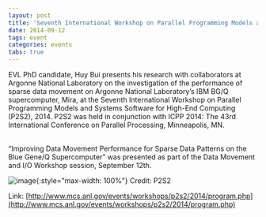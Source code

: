 ```yaml
---
layout: post
title: 'Seventh International Workshop on Parallel Programming Models and Systems Software for High-End Computing (P2S2), 2014'
date: 2014-09-12
tags: event
categories: events
tabs: true
---
```


EVL PhD candidate, Huy Bui presents his research with collaborators at Argonne National Laboratory on the investigation of the performance of sparse data movement on Argonne National Laboratory&rsquo;s IBM BG/Q supercomputer, Mira, at the Seventh International Workshop on Parallel Programming Models and Systems Software for High-End Computing (P2S2), 2014.  P2S2 was held in conjunction with ICPP 2014: The 43rd International Conference on Parallel Processing, Minneapolis, MN.<br><br>

&ldquo;Improving Data Movement Performance for Sparse Data Patterns on the Blue Gene/Q Supercomputer&rdquo; was presented as part of the Data Movement and I/O Workshop session, September 12th.

![image](https://www.evl.uic.edu/output/originals/p2s2-logo.png-srcw.jpg){:style="max-width: 100%"}
Credit: P2S2


Link: [http://www.mcs.anl.gov/events/workshops/p2s2/2014/program.php](http://www.mcs.anl.gov/events/workshops/p2s2/2014/program.php)
